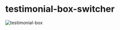 # testimonial-box-switcher
![testimonial-box](https://user-images.githubusercontent.com/39729374/148787520-653d7e89-4b6b-4749-80cd-d231bf9a238e.png)
